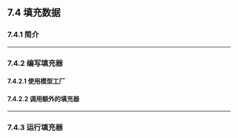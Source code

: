 ## 7.4 填充数据

### 7.4.1 简介

-----

### 7.4.2 编写填充器

#### 7.4.2.1 使用模型工厂

#### 7.4.2.2 调用额外的填充器

----

### 7.4.3 运行填充器